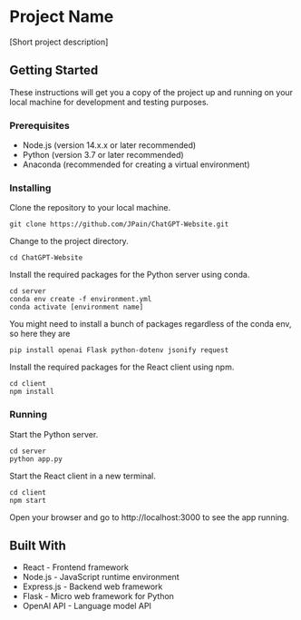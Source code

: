 # Project Name

[Short project description]

## Getting Started

These instructions will get you a copy of the project up and running on your local machine for development and testing purposes.

### Prerequisites

- Node.js (version 14.x.x or later recommended)
- Python (version 3.7 or later recommended)
- Anaconda (recommended for creating a virtual environment)

### Installing

Clone the repository to your local machine.

```
git clone https://github.com/JPain/ChatGPT-Website.git
```

Change to the project directory.

```
cd ChatGPT-Website
```

Install the required packages for the Python server using conda.

```
cd server
conda env create -f environment.yml
conda activate [environment name]
```

You might need to install a bunch of packages regardless of the conda env, so here they are

```
pip install openai Flask python-dotenv jsonify request
```

Install the required packages for the React client using npm.

```
cd client
npm install
```

### Running

Start the Python server.

```
cd server
python app.py
```

Start the React client in a new terminal.

```
cd client
npm start
```

Open your browser and go to http://localhost:3000 to see the app running.

## Built With

- React - Frontend framework
- Node.js - JavaScript runtime environment
- Express.js - Backend web framework
- Flask - Micro web framework for Python
- OpenAI API - Language model API